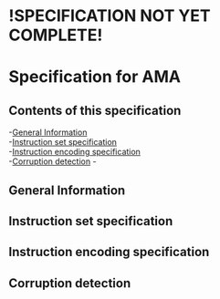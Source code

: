 # !SPECIFICATION NOT YET COMPLETE!  
# Specification for AMA  
## Contents of this specification  
-[General Information](#general-information)  
-[Instruction set specification](#instruction-set-specification)  
-[Instruction encoding specification](#instruction-encoding-specification)  
-[Corruption detection](#corruption-detection)
-[](#)
## General Information  
## Instruction set specification  
## Instruction encoding specification  
## Corruption detection  
